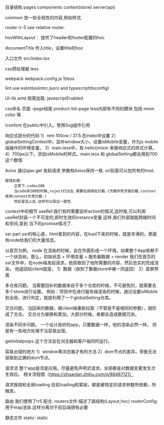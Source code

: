 目录结构
    pages
    components
    context(store)
    server(api)
    
common
    放一些全局性的内容,例如样式.

router 
    rr-5 use relative router.

hocWithLayout：
    提供了header和footer配置的hoc

documentTitle
    传入title，设置title的hoc


入口文件
src/index.tsx


css预处理器
    less

webpack
    webpack.config.js
    1)less

lint
    use eslint(eslintrc.json) and typescript(tsconfig)

UI-lib
    antd 按需加载: javascriptEnabled


css命名
    页面 -page结尾 product-list-page
    less内部有不同的模块 包括 mixin color 等

iconfont
    在public中引入。使用Svg组件引用
    
响应式部分的代码
    1）rem 100vw / 37.5.在index中设置
    2）globalSettingContext中，监听window大小，设置isMobile变量，作为js mobile端操作的环境变量。
    3）main.less中，有.hello()mixin 来做响应式的样式计算。
    4）700px以下，添加isMobile的样式。main.less 和 globalSetting都会用到700这个数值
    
Axios
    通过ajax.get 发起请求.参数和Axios保持一致.
    url前面可以加共有的host.
    
    报错处理:
        正常下.code=200
        当code非200的时候,reject打出去.需要在调用处拦截.(页面作死页面拦截.context使用context负责拦截.)
        然后冒泡上去.这样可以保证一致性.
    
context中的细节
    useRef.我们有时需要监听action的情况,这时候,可以利用useRef封装一个不可变的,即时生效的instance变量.这样,我们外部就能跨越时间和空间,拿到
    当下的promise情况了.


ssr part
  ssr的核心是，html拿到的内容，在load下来的时候，就是丰满的，里面有node给我们的大量信息。

  以首页为例。
  node
  在渲染的时候，会在外面形成一个环境，如果整个App依赖于一个状态树。那么，初始状态 + 环境变量 + 服务器数据 = render
  我们在首页的ssr文件中，在node端发起请求。他获取到了他所需要的内容，然后忠实的完成渲染。
  他返回给client就是，
  1）数据（放到了数据store中被一同返回）
  2）首屏界面

  多仓库问题。
  当需要回补的数据来自于多个仓库的时候，不可避免的，就需要去多个store进行设置。
  例如：项目中在进行服务端渲染的时候，通过设置isMobile到全局，进行判定，就是利用了一个globalSetting仓库。

  交合问题。
  当回来的数据，被client端重新拉取（不管是不是相同的参数），就形成了交合。
  交合分为替换和累加。大部分时候，者都会造成数据冗余。

  渲染不同步问题。
  一个设计良好的app，只要数据一样，他的渲染必然一样。
  但是有一些地方处理不当容易出错。

  getinitialprops
  这个方法会在浏览器和客户端同时运行。


  容易出错的地方
  1）window等浏览器才有的方法
  2）dom节点的差异。导致无法获取到正确的dom节点。




请求流
  整个app是流是应用。尽量避免声明式请求。全部都是对数据变更发生次生效应。
  相关流程图（https://zhuanlan.zhihu.com/p/88487121）



请求报错和全局loading
  目前loading和蒙层，都是被特定的请求参数所依赖，所触发。
  
  
路由
    我们使用了rr5 配合.
    routers文件:描述了路结构(Layout,hoc)
    routerConfig:用于map渲染.这样分离对于前后端很有必要
    
    
静态文件
    static: static